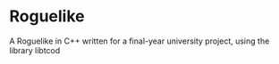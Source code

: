 Roguelike
=========

A Roguelike in C++ written for a final-year university project, using the library libtcod
